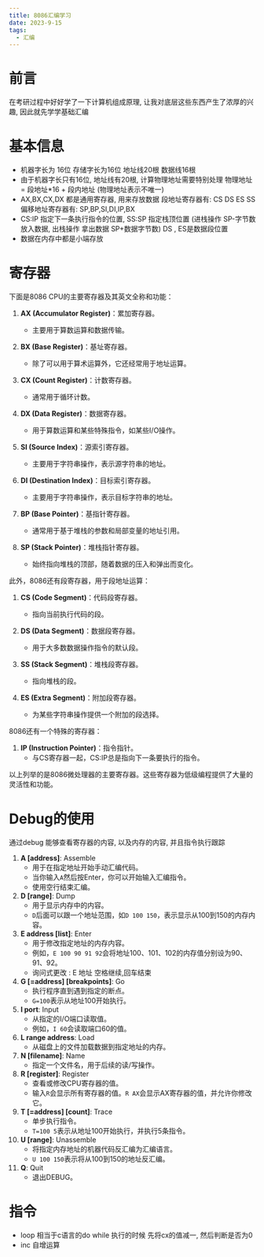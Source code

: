 ```yaml
---
title: 8086汇编学习
date: 2023-9-15
tags:
  - 汇编
---
```


# 前言

在考研过程中好好学了一下计算机组成原理,  让我对底层这些东西产生了浓厚的兴趣,  因此就先学学基础汇编



# 基本信息

* 机器字长为 16位    存储字长为16位    地址线20根   数据线16根
* 由于机器字长只有16位,  地址线有20根,  计算物理地址需要特别处理  物理地址 =  段地址*16 + 段内地址    (物理地址表示不唯一)
* AX,BX,CX,DX  都是通用寄存器, 用来存放数据  段地址寄存器有: CS  DS ES SS  偏移地址寄存器有:  SP,BP,SI,DI,IP,BX
* CS:IP  指定下一条执行指令的位置,   SS:SP 指定栈顶位置 (进栈操作 SP-字节数  放入数据, 出栈操作 拿出数据 SP+数据字节数)  DS , ES是数据段位置  
* 数据在内存中都是小端存放



# 寄存器

下面是8086 CPU的主要寄存器及其英文全称和功能：

1. **AX (Accumulator Register)**：累加寄存器。
   - 主要用于算数运算和数据传输。
  
2. **BX (Base Register)**：基址寄存器。
   - 除了可以用于算术运算外，它还经常用于地址运算。

3. **CX (Count Register)**：计数寄存器。
   - 通常用于循环计数。
   
4. **DX (Data Register)**：数据寄存器。
   - 用于算数运算和某些特殊指令，如某些I/O操作。

5. **SI (Source Index)**：源索引寄存器。
   - 主要用于字符串操作，表示源字符串的地址。

6. **DI (Destination Index)**：目标索引寄存器。
   - 主要用于字符串操作，表示目标字符串的地址。

7. **BP (Base Pointer)**：基指针寄存器。
   - 通常用于基于堆栈的参数和局部变量的地址引用。

8. **SP (Stack Pointer)**：堆栈指针寄存器。
   - 始终指向堆栈的顶部，随着数据的压入和弹出而变化。

此外，8086还有段寄存器，用于段地址运算：

1. **CS (Code Segment)**：代码段寄存器。
   - 指向当前执行代码的段。

2. **DS (Data Segment)**：数据段寄存器。
   - 用于大多数数据操作指令的默认段。

3. **SS (Stack Segment)**：堆栈段寄存器。
   - 指向堆栈的段。

4. **ES (Extra Segment)**：附加段寄存器。
   - 为某些字符串操作提供一个附加的段选择。

8086还有一个特殊的寄存器：

1. **IP (Instruction Pointer)**：指令指针。
   - 与CS寄存器一起，CS:IP总是指向下一条要执行的指令。

以上列举的是8086微处理器的主要寄存器。这些寄存器为低级编程提供了大量的灵活性和功能。

# Debug的使用

通过debug 能够查看寄存器的内容, 以及内存的内容, 并且指令执行跟踪

1. **A [address]**: Assemble
   - 用于在指定地址开始手动汇编代码。
   - 当你输入`A`然后按Enter，你可以开始输入汇编指令。
   - 使用空行结束汇编。
2. **D [range]**: Dump
   - 用于显示内存中的内容。
   - `D`后面可以跟一个地址范围，如`D 100 150`，表示显示从100到150的内存内容。
3. **E address [list]**: Enter
   - 用于修改指定地址的内存内容。
   - 例如，`E 100 90 91 92`会将地址100、101、102的内存值分别设为90、91、92。
   - 询问式更改 :  E 地址 空格继续,回车结束
4. **G [=address] [breakpoints]**: Go
   - 执行程序直到遇到指定的断点。
   - `G=100`表示从地址100开始执行。
5. **I port**: Input
   - 从指定的I/O端口读取值。
   - 例如，`I 60`会读取端口60的值。
6. **L range address**: Load
   - 从磁盘上的文件加载数据到指定地址的内存。
7. **N [filename]**: Name
   - 指定一个文件名，用于后续的读/写操作。
8. **R [register]**: Register
   - 查看或修改CPU寄存器的值。
   - 输入`R`会显示所有寄存器的值。`R AX`会显示AX寄存器的值，并允许你修改它。
9. **T [=address] [count]**: Trace
   - 单步执行指令。
   - `T=100 5`表示从地址100开始执行，并执行5条指令。
10. **U [range]**: Unassemble
    * 将指定内存地址的机器代码反汇编为汇编语言。
    * `U 100 150`表示将从100到150的地址反汇编。
11. **Q**: Quit
    * 退出DEBUG。

# 指令

* loop   相当于c语言的do while   执行的时候  先将cx的值减一,  然后判断是否为0
* inc  自增运算